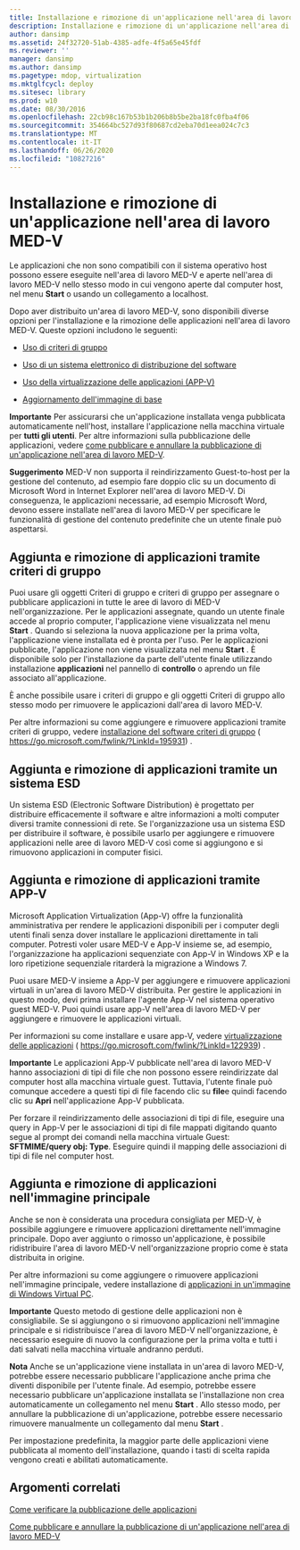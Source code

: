 ```yaml
---
title: Installazione e rimozione di un'applicazione nell'area di lavoro MED-V
description: Installazione e rimozione di un'applicazione nell'area di lavoro MED-V
author: dansimp
ms.assetid: 24f32720-51ab-4385-adfe-4f5a65e45fdf
ms.reviewer: ''
manager: dansimp
ms.author: dansimp
ms.pagetype: mdop, virtualization
ms.mktglfcycl: deploy
ms.sitesec: library
ms.prod: w10
ms.date: 08/30/2016
ms.openlocfilehash: 22cb98c167b53b1b206b8b5be2ba18fc0fba4f06
ms.sourcegitcommit: 354664bc527d93f80687cd2eba70d1eea024c7c3
ms.translationtype: MT
ms.contentlocale: it-IT
ms.lasthandoff: 06/26/2020
ms.locfileid: "10827216"
---
```

# Installazione e rimozione di un'applicazione nell'area di lavoro MED-V


Le applicazioni che non sono compatibili con il sistema operativo host possono essere eseguite nell'area di lavoro MED-V e aperte nell'area di lavoro MED-V nello stesso modo in cui vengono aperte dal computer host, nel menu **Start** o usando un collegamento a localhost.

Dopo aver distribuito un'area di lavoro MED-V, sono disponibili diverse opzioni per l'installazione e la rimozione delle applicazioni nell'area di lavoro MED-V. Queste opzioni includono le seguenti:

-   [Uso di criteri di gruppo](#bkmk-grouppolicy)

-   [Uso di un sistema elettronico di distribuzione del software](#bkmk-esd)

-   [Uso della virtualizzazione delle applicazioni (APP-V)](#bkmk-appv)

-   [Aggiornamento dell'immagine di base](#bkmk-coreimage)

**Importante**  Per assicurarsi che un'applicazione installata venga pubblicata automaticamente nell'host, installare l'applicazione nella macchina virtuale per **tutti gli utenti**. Per altre informazioni sulla pubblicazione delle applicazioni, vedere [come pubblicare e annullare la pubblicazione di un'applicazione nell'area di lavoro MED-V](how-to-publish-and-unpublish-an-application-on-the-med-v-workspace.md).

 

**Suggerimento**  MED-V non supporta il reindirizzamento Guest-to-host per la gestione del contenuto, ad esempio fare doppio clic su un documento di Microsoft Word in Internet Explorer nell'area di lavoro MED-V. Di conseguenza, le applicazioni necessarie, ad esempio Microsoft Word, devono essere installate nell'area di lavoro MED-V per specificare le funzionalità di gestione del contenuto predefinite che un utente finale può aspettarsi.

 

## <a href="" id="bkmk-grouppolicy"></a> Aggiunta e rimozione di applicazioni tramite criteri di gruppo


Puoi usare gli oggetti Criteri di gruppo e criteri di gruppo per assegnare o pubblicare applicazioni in tutte le aree di lavoro di MED-V nell'organizzazione. Per le applicazioni assegnate, quando un utente finale accede al proprio computer, l'applicazione viene visualizzata nel menu **Start** . Quando si seleziona la nuova applicazione per la prima volta, l'applicazione viene installata ed è pronta per l'uso. Per le applicazioni pubblicate, l'applicazione non viene visualizzata nel menu **Start** . È disponibile solo per l'installazione da parte dell'utente finale utilizzando installazione **applicazioni** nel pannello di **controllo** o aprendo un file associato all'applicazione.

È anche possibile usare i criteri di gruppo e gli oggetti Criteri di gruppo allo stesso modo per rimuovere le applicazioni dall'area di lavoro MED-V.

Per altre informazioni su come aggiungere e rimuovere applicazioni tramite criteri di gruppo, vedere [installazione del software criteri di gruppo](https://go.microsoft.com/fwlink/?LinkId=195931) ( https://go.microsoft.com/fwlink/?LinkId=195931) .

## <a href="" id="bkmk-esd"></a> Aggiunta e rimozione di applicazioni tramite un sistema ESD


Un sistema ESD (Electronic Software Distribution) è progettato per distribuire efficacemente il software e altre informazioni a molti computer diversi tramite connessioni di rete. Se l'organizzazione usa un sistema ESD per distribuire il software, è possibile usarlo per aggiungere e rimuovere applicazioni nelle aree di lavoro MED-V così come si aggiungono e si rimuovono applicazioni in computer fisici.

## <a href="" id="bkmk-appv"></a> Aggiunta e rimozione di applicazioni tramite APP-V


Microsoft Application Virtualization (App-V) offre la funzionalità amministrativa per rendere le applicazioni disponibili per i computer degli utenti finali senza dover installare le applicazioni direttamente in tali computer. Potresti voler usare MED-V e App-V insieme se, ad esempio, l'organizzazione ha applicazioni sequenziate con App-V in Windows XP e la loro ripetizione sequenziale ritarderà la migrazione a Windows 7.

Puoi usare MED-V insieme a App-V per aggiungere e rimuovere applicazioni virtuali in un'area di lavoro MED-V distribuita. Per gestire le applicazioni in questo modo, devi prima installare l'agente App-V nel sistema operativo guest MED-V. Puoi quindi usare app-V nell'area di lavoro MED-V per aggiungere e rimuovere le applicazioni virtuali.

Per informazioni su come installare e usare app-V, vedere [virtualizzazione delle applicazioni](https://go.microsoft.com/fwlink/?LinkId=122939) ( https://go.microsoft.com/fwlink/?LinkId=122939) .

**Importante**  Le applicazioni App-V pubblicate nell'area di lavoro MED-V hanno associazioni di tipi di file che non possono essere reindirizzate dal computer host alla macchina virtuale guest. Tuttavia, l'utente finale può comunque accedere a questi tipi di file facendo clic su **file**e quindi facendo clic su **Apri** nell'applicazione App-V pubblicata.

Per forzare il reindirizzamento delle associazioni di tipi di file, eseguire una query in App-V per le associazioni di tipi di file mappati digitando quanto segue al prompt dei comandi nella macchina virtuale Guest: **SFTMIME/query obj: Type**. Eseguire quindi il mapping delle associazioni di tipi di file nel computer host.

 

## <a href="" id="bkmk-coreimage"></a> Aggiunta e rimozione di applicazioni nell'immagine principale


Anche se non è considerata una procedura consigliata per MED-V, è possibile aggiungere e rimuovere applicazioni direttamente nell'immagine principale. Dopo aver aggiunto o rimosso un'applicazione, è possibile ridistribuire l'area di lavoro MED-V nell'organizzazione proprio come è stata distribuita in origine.

Per altre informazioni su come aggiungere o rimuovere applicazioni nell'immagine principale, vedere installazione di [applicazioni in un'immagine di Windows Virtual PC](installing-applications-on-a-windows-virtual-pc-image.md).

**Importante**  Questo metodo di gestione delle applicazioni non è consigliabile. Se si aggiungono o si rimuovono applicazioni nell'immagine principale e si ridistribuisce l'area di lavoro MED-V nell'organizzazione, è necessario eseguire di nuovo la configurazione per la prima volta e tutti i dati salvati nella macchina virtuale andranno perduti.

 

**Nota**  Anche se un'applicazione viene installata in un'area di lavoro MED-V, potrebbe essere necessario pubblicare l'applicazione anche prima che diventi disponibile per l'utente finale. Ad esempio, potrebbe essere necessario pubblicare un'applicazione installata se l'installazione non crea automaticamente un collegamento nel menu **Start** . Allo stesso modo, per annullare la pubblicazione di un'applicazione, potrebbe essere necessario rimuovere manualmente un collegamento dal menu **Start** .

Per impostazione predefinita, la maggior parte delle applicazioni viene pubblicata al momento dell'installazione, quando i tasti di scelta rapida vengono creati e abilitati automaticamente.

 

## Argomenti correlati


[Come verificare la pubblicazione delle applicazioni](how-to-test-application-publishing.md)

[Come pubblicare e annullare la pubblicazione di un'applicazione nell'area di lavoro MED-V](how-to-publish-and-unpublish-an-application-on-the-med-v-workspace.md)

 

 





